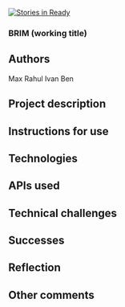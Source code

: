 [![Stories in Ready](https://badge.waffle.io/bpstein/brim.svg?label=ready&title=Ready)](http://waffle.io/bpstein/brim)

### BRIM (working title)

## Authors
Max
Rahul
Ivan
Ben

## Project description

## Instructions for use

## Technologies

## APIs used

## Technical challenges

## Successes 

## Reflection

## Other comments
